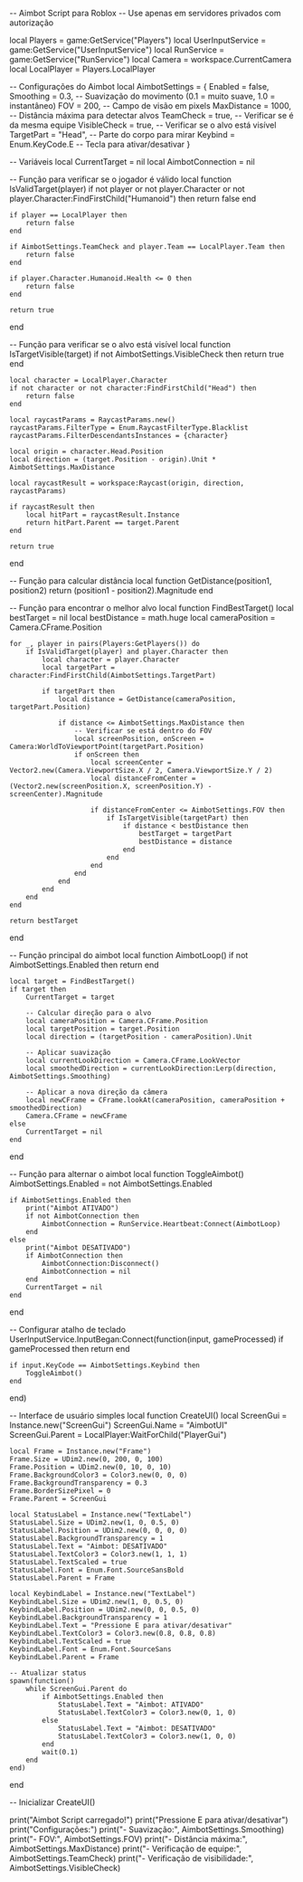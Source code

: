 -- Aimbot Script para Roblox
-- Use apenas em servidores privados com autorização

local Players = game:GetService("Players")
local UserInputService = game:GetService("UserInputService")
local RunService = game:GetService("RunService")
local Camera = workspace.CurrentCamera
local LocalPlayer = Players.LocalPlayer

-- Configurações do Aimbot
local AimbotSettings = {
    Enabled = false,
    Smoothing = 0.3, -- Suavização do movimento (0.1 = muito suave, 1.0 = instantâneo)
    FOV = 200, -- Campo de visão em pixels
    MaxDistance = 1000, -- Distância máxima para detectar alvos
    TeamCheck = true, -- Verificar se é da mesma equipe
    VisibleCheck = true, -- Verificar se o alvo está visível
    TargetPart = "Head", -- Parte do corpo para mirar
    Keybind = Enum.KeyCode.E -- Tecla para ativar/desativar
}

-- Variáveis
local CurrentTarget = nil
local AimbotConnection = nil

-- Função para verificar se o jogador é válido
local function IsValidTarget(player)
    if not player or not player.Character or not player.Character:FindFirstChild("Humanoid") then
        return false
    end
    
    if player == LocalPlayer then
        return false
    end
    
    if AimbotSettings.TeamCheck and player.Team == LocalPlayer.Team then
        return false
    end
    
    if player.Character.Humanoid.Health <= 0 then
        return false
    end
    
    return true
end

-- Função para verificar se o alvo está visível
local function IsTargetVisible(target)
    if not AimbotSettings.VisibleCheck then
        return true
    end
    
    local character = LocalPlayer.Character
    if not character or not character:FindFirstChild("Head") then
        return false
    end
    
    local raycastParams = RaycastParams.new()
    raycastParams.FilterType = Enum.RaycastFilterType.Blacklist
    raycastParams.FilterDescendantsInstances = {character}
    
    local origin = character.Head.Position
    local direction = (target.Position - origin).Unit * AimbotSettings.MaxDistance
    
    local raycastResult = workspace:Raycast(origin, direction, raycastParams)
    
    if raycastResult then
        local hitPart = raycastResult.Instance
        return hitPart.Parent == target.Parent
    end
    
    return true
end

-- Função para calcular distância
local function GetDistance(position1, position2)
    return (position1 - position2).Magnitude
end

-- Função para encontrar o melhor alvo
local function FindBestTarget()
    local bestTarget = nil
    local bestDistance = math.huge
    local cameraPosition = Camera.CFrame.Position
    
    for _, player in pairs(Players:GetPlayers()) do
        if IsValidTarget(player) and player.Character then
            local character = player.Character
            local targetPart = character:FindFirstChild(AimbotSettings.TargetPart)
            
            if targetPart then
                local distance = GetDistance(cameraPosition, targetPart.Position)
                
                if distance <= AimbotSettings.MaxDistance then
                    -- Verificar se está dentro do FOV
                    local screenPosition, onScreen = Camera:WorldToViewportPoint(targetPart.Position)
                    if onScreen then
                        local screenCenter = Vector2.new(Camera.ViewportSize.X / 2, Camera.ViewportSize.Y / 2)
                        local distanceFromCenter = (Vector2.new(screenPosition.X, screenPosition.Y) - screenCenter).Magnitude
                        
                        if distanceFromCenter <= AimbotSettings.FOV then
                            if IsTargetVisible(targetPart) then
                                if distance < bestDistance then
                                    bestTarget = targetPart
                                    bestDistance = distance
                                end
                            end
                        end
                    end
                end
            end
        end
    end
    
    return bestTarget
end

-- Função principal do aimbot
local function AimbotLoop()
    if not AimbotSettings.Enabled then
        return
    end
    
    local target = FindBestTarget()
    if target then
        CurrentTarget = target
        
        -- Calcular direção para o alvo
        local cameraPosition = Camera.CFrame.Position
        local targetPosition = target.Position
        local direction = (targetPosition - cameraPosition).Unit
        
        -- Aplicar suavização
        local currentLookDirection = Camera.CFrame.LookVector
        local smoothedDirection = currentLookDirection:Lerp(direction, AimbotSettings.Smoothing)
        
        -- Aplicar a nova direção da câmera
        local newCFrame = CFrame.lookAt(cameraPosition, cameraPosition + smoothedDirection)
        Camera.CFrame = newCFrame
    else
        CurrentTarget = nil
    end
end

-- Função para alternar o aimbot
local function ToggleAimbot()
    AimbotSettings.Enabled = not AimbotSettings.Enabled
    
    if AimbotSettings.Enabled then
        print("Aimbot ATIVADO")
        if not AimbotConnection then
            AimbotConnection = RunService.Heartbeat:Connect(AimbotLoop)
        end
    else
        print("Aimbot DESATIVADO")
        if AimbotConnection then
            AimbotConnection:Disconnect()
            AimbotConnection = nil
        end
        CurrentTarget = nil
    end
end

-- Configurar atalho de teclado
UserInputService.InputBegan:Connect(function(input, gameProcessed)
    if gameProcessed then return end
    
    if input.KeyCode == AimbotSettings.Keybind then
        ToggleAimbot()
    end
end)

-- Interface de usuário simples
local function CreateUI()
    local ScreenGui = Instance.new("ScreenGui")
    ScreenGui.Name = "AimbotUI"
    ScreenGui.Parent = LocalPlayer:WaitForChild("PlayerGui")
    
    local Frame = Instance.new("Frame")
    Frame.Size = UDim2.new(0, 200, 0, 100)
    Frame.Position = UDim2.new(0, 10, 0, 10)
    Frame.BackgroundColor3 = Color3.new(0, 0, 0)
    Frame.BackgroundTransparency = 0.3
    Frame.BorderSizePixel = 0
    Frame.Parent = ScreenGui
    
    local StatusLabel = Instance.new("TextLabel")
    StatusLabel.Size = UDim2.new(1, 0, 0.5, 0)
    StatusLabel.Position = UDim2.new(0, 0, 0, 0)
    StatusLabel.BackgroundTransparency = 1
    StatusLabel.Text = "Aimbot: DESATIVADO"
    StatusLabel.TextColor3 = Color3.new(1, 1, 1)
    StatusLabel.TextScaled = true
    StatusLabel.Font = Enum.Font.SourceSansBold
    StatusLabel.Parent = Frame
    
    local KeybindLabel = Instance.new("TextLabel")
    KeybindLabel.Size = UDim2.new(1, 0, 0.5, 0)
    KeybindLabel.Position = UDim2.new(0, 0, 0.5, 0)
    KeybindLabel.BackgroundTransparency = 1
    KeybindLabel.Text = "Pressione E para ativar/desativar"
    KeybindLabel.TextColor3 = Color3.new(0.8, 0.8, 0.8)
    KeybindLabel.TextScaled = true
    KeybindLabel.Font = Enum.Font.SourceSans
    KeybindLabel.Parent = Frame
    
    -- Atualizar status
    spawn(function()
        while ScreenGui.Parent do
            if AimbotSettings.Enabled then
                StatusLabel.Text = "Aimbot: ATIVADO"
                StatusLabel.TextColor3 = Color3.new(0, 1, 0)
            else
                StatusLabel.Text = "Aimbot: DESATIVADO"
                StatusLabel.TextColor3 = Color3.new(1, 0, 0)
            end
            wait(0.1)
        end
    end)
end

-- Inicializar
CreateUI()

print("Aimbot Script carregado!")
print("Pressione E para ativar/desativar")
print("Configurações:")
print("- Suavização:", AimbotSettings.Smoothing)
print("- FOV:", AimbotSettings.FOV)
print("- Distância máxima:", AimbotSettings.MaxDistance)
print("- Verificação de equipe:", AimbotSettings.TeamCheck)
print("- Verificação de visibilidade:", AimbotSettings.VisibleCheck)
